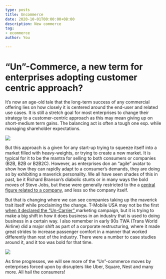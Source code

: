 ```yaml
---
type: posts
title: Uncommerce
date: 2020-10-01T00:00:00+08:00
description: New commerce
tag:
- ecommerce
author: You

---
```

# “Un”-Commerce, a new term for enterprises adopting customer centric approach?

It’s now an age-old tale that the long-term success of any commercial offering lies on how closely it is centered around the end-user and related use cases. It is still a stretch goal for most enterprises to change their strategy to a customer-centric approach as this may mean giving up on short-medium term gains. The balancing act is often a tough one esp. while managing shareholder expectations.

![](/images/0_nr1qchx2l8euibos.jpeg)

But this approach is a given for any start-up trying to squeeze itself into a market filled with heavy-weights, or trying to create a new market. It is typical for it to be the mantra for selling to both consumers or companies (B2B, B2B or B2B2C). However, as enterprises don an “agile” avatar to show how they can rapidly adapt to a consumer’s demands, they are doing so by exhibiting a maverick personality. We all have seen shades of this in past, be it Richard Branson’s diabolic stunts or in many ways the bold moves of Steve Jobs, but these were generally restricted to the a [central figure related to a company](http://www.fastcompany.com/3001535/maverick-your-company-genius-or-jerk), and less so the company itself.

But that is changing where we can see companies taking up the maverick trait itself while proclaiming the change. T-Mobile USA may not be the first [when it declared the “Un-Carrier” ](http://www.theverge.com/mobile/2013/3/26/4149204/tmobile-new-direction-no-contracts-lte-uncarrier)marketing campaign, but it is trying to make a big shift in how it does business in an industry that is used to doing business in a certain way. I also remember in early 90s TWA (Trans World Airline) did a major shift as part of a corporate restructuring, where it made great strides to increase passenger comfort in a manner that worked differently than rest of the industry. There were a number to case studies around it, and it too was bold for that time.

![](/images/0_7owhpdxcws2-h0mb.jpeg)

As time progresses, we will see more of the “Un”-commerce moves by enterprises forced upon by disrupters like Uber, Square, Nest and many more. All hail the consumers!
